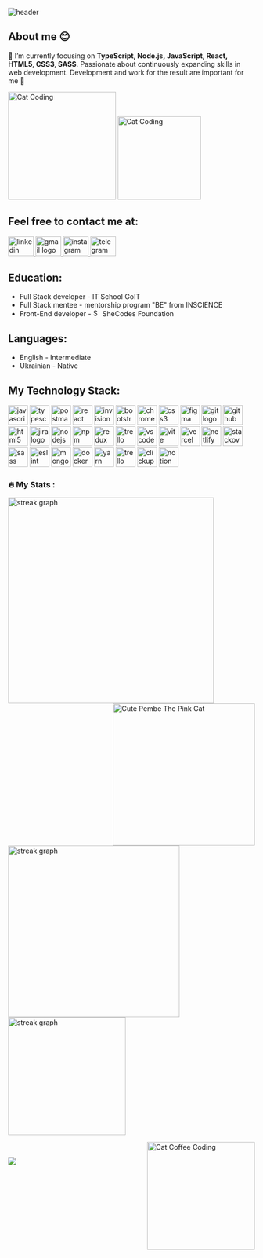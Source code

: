 ![header](https://capsule-render.vercel.app/api?type=waving&height=230&text=✌️Hi%20there,%20I'm%20Nataliia!&section=header&color=0:EEFF00,100:fe4a40&reversal=false&textBg=false&fontColor=black&fontAlign=48&fontAlignY=51&descAlign=52&descAlignY=80&fontSize=60)
## About me 😊
🌱 I’m currently focusing on **TypeScript, Node.js, JavaScript, React, HTML5, CSS3, SASS**. Passionate about continuously expanding skills in web development. Development and work for the result are important for me 💫 <br/>

<img src="https://media.giphy.com/media/k0ijJhqrUP4T2EvmJ1/giphy.gif" width="220" alt="Cat Coding" /> <img src="https://media.giphy.com/media/du3J3cXyzhj75IOgvA/giphy.gif" width="170" alt="Cat Coding" />

## Feel free to contact me at:
<div align="left">
  <a href="www.linkedin.com/in/nataliia-sheludko" target="_blank">
    <img src="https://raw.githubusercontent.com/maurodesouza/profile-readme-generator/master/src/assets/icons/social/linkedin/default.svg" width="52" height="40" alt="linkedin logo"  />
  </a>
  <a href="sheludko.nataliia@gmail.com" target="_blank">
    <img src="https://raw.githubusercontent.com/maurodesouza/profile-readme-generator/master/src/assets/icons/social/gmail/default.svg" width="52" height="40" alt="gmail logo"  />
  </a>
  <a href="https://www.instagram.com/natashapismennaia/" target="_blank">
    <img src="https://raw.githubusercontent.com/maurodesouza/profile-readme-generator/master/src/assets/icons/social/instagram/default.svg" width="52" height="40" alt="instagram logo"  />
  </a>
  <a href="https://t.me/natasha_sheludko" target="_blank">
    <img src="https://raw.githubusercontent.com/maurodesouza/profile-readme-generator/master/src/assets/icons/social/telegram/default.svg" width="52" height="40" alt="telegram logo"  />
  </a> 
</div>

## Education:

- Full Stack developer - IT School GoIT
- Full Stack mentee - mentorship program "BE" from INSCIENCE
- Front-End developer - <img src="https://media.giphy.com/media/9nB2R4VkKRe5qznOhF/giphy.gif" width="15" height="15" alt="SheCodes" /> SheCodes Foundation 

## Languages:

- English - Intermediate
- Ukrainian - Native

## My Technology Stack:

<div align="left">
  <img src="https://cdn.jsdelivr.net/gh/devicons/devicon/icons/javascript/javascript-original.svg" height="40" alt="javascript logo"  /> 
  <img src="https://cdn.jsdelivr.net/gh/devicons/devicon/icons/typescript/typescript-original.svg" height="40" alt="typescript logo"  />
  <img src="https://www.vectorlogo.zone/logos/getpostman/getpostman-icon.svg" alt="postman" width="40" height="40"/> 
  <img src="https://cdn.jsdelivr.net/gh/devicons/devicon/icons/react/react-original.svg" height="40" alt="react logo"  />
  <img src="https://www.vectorlogo.zone/logos/invisionapp/invisionapp-icon.svg" alt="invision" width="40" height="40"/> 
  <img src="https://cdn.jsdelivr.net/gh/devicons/devicon/icons/bootstrap/bootstrap-original.svg" height="40" alt="bootstrap logo"  />
  <img src="https://cdn.jsdelivr.net/gh/devicons/devicon/icons/chrome/chrome-original.svg" height="40" alt="chrome logo"  />
  <img src="https://cdn.jsdelivr.net/gh/devicons/devicon/icons/css3/css3-original.svg" height="40" alt="css3 logo"  />
  <img src="https://cdn.jsdelivr.net/gh/devicons/devicon/icons/figma/figma-original.svg" height="40" alt="figma logo"  />
  <img src="https://cdn.jsdelivr.net/gh/devicons/devicon/icons/git/git-original.svg" height="40" alt="git logo"  />
  <img src="https://cdn.jsdelivr.net/gh/devicons/devicon/icons/github/github-original.svg" height="40" alt="github logo"  />
  <img src="https://cdn.jsdelivr.net/gh/devicons/devicon/icons/html5/html5-original.svg" height="40" alt="html5 logo"  />
  <img src="https://cdn.jsdelivr.net/gh/devicons/devicon/icons/jira/jira-original.svg" height="40" alt="jira logo"  />
  <img src="https://cdn.jsdelivr.net/gh/devicons/devicon/icons/nodejs/nodejs-original.svg" height="40" alt="nodejs logo"  />
  <img src="https://cdn.jsdelivr.net/gh/devicons/devicon/icons/npm/npm-original-wordmark.svg" height="40" alt="npm logo"  />
  <img src="https://cdn.jsdelivr.net/gh/devicons/devicon/icons/redux/redux-original.svg" height="40" alt="redux logo"  /> 
  <img src="https://cdn.jsdelivr.net/gh/devicons/devicon/icons/trello/trello-plain.svg" height="40" alt="trello logo"  />
  <img src="https://cdn.jsdelivr.net/gh/devicons/devicon/icons/vscode/vscode-original.svg" height="40" alt="vscode logo"  />
  <img src="https://skillicons.dev/icons?i=vite" height="40" alt="vite logo"  />
  <img src="https://cdn.simpleicons.org/vercel/000000" height="40" alt="vercel logo"  />
  <img src="https://skillicons.dev/icons?i=netlify" height="40" alt="netlify logo"  />
  <img src="https://cdn.simpleicons.org/stackoverflow/F58025" height="40" alt="stackoverflow logo"  />
  <img src="https://cdn.simpleicons.org/sass/CC6699" height="40" alt="sass logo" />
  <img src="https://cdn.simpleicons.org/eslint/4B32C3" height="40" alt="eslint logo" />
  <img src="https://cdn.simpleicons.org/mongodb/47A248" height="40" alt="mongodb logo" />
  <img src="https://cdn.simpleicons.org/docker/2496ED" height="40" alt="docker logo" />
  <img src="https://cdn.simpleicons.org/yarn/2C8EBB" height="40" alt="yarn logo" />
  <img src="https://cdn.simpleicons.org/trello/0052CC" height="40" alt="trello logo" />
  <img src="https://cdn.simpleicons.org/clickup/00B2A9" height="40" alt="clickup logo" />
  <img src="https://cdn.simpleicons.org/notion/000000" height="40" alt="notion logo" />
</div>

<h3 align="left">🔥   My Stats :</h3>

<img src="https://github-readme-stats.vercel.app/api?username=NatalySheludko&show_icons=true&theme=ambient_gradient&show=reviews,discussions_started,discussions_answered,prs_merged,prs_merged_percentage&rank_icon=github&custom_title=My%20Stats" width="420" alt="streak graph" /> <img src="https://media.giphy.com/media/nFLW7PNGgN3lI68rdv/giphy.gif" width="290" align="right" alt="Cute Pembe The Pink Cat" />

<img src="https://github-readme-stats.vercel.app/api/top-langs/?username=NatalySheludko&custom_title=Total%20Languages" width="350" alt="streak graph" /> <img src="https://github-contributor-stats.vercel.app/api?username=NatalySheludko&limit=5&theme=ambient_gradient&combine_all_yearly_contributions=true&custom_title=🔝%20Top%20Contributed%20Repo" height="240" alt="streak graph" />

<img src="https://media.giphy.com/media/CrFLL3CnRpw5ddlBMm/giphy.gif" width="220" align="right" alt="Cat Coffee Coding" /> 

<br/>

[![](https://visitcount.itsvg.in/api?id=NatalySheludko&icon=2&color=11)](https://visitcount.itsvg.in)


